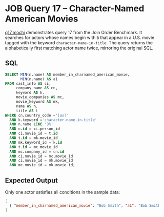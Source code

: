 # JOB Query 17 – Character-Named American Movies

[q17.mochi](./q17.mochi) demonstrates query 17 from the Join Order Benchmark. It searches for actors whose names begin with `B` that appear in a U.S. movie tagged with the keyword `character-name-in-title`. The query returns the alphabetically first matching actor name twice, mirroring the original SQL.

## SQL
```sql
SELECT MIN(n.name) AS member_in_charnamed_american_movie,
       MIN(n.name) AS a1
FROM cast_info AS ci,
     company_name AS cn,
     keyword AS k,
     movie_companies AS mc,
     movie_keyword AS mk,
     name AS n,
     title AS t
WHERE cn.country_code ='[us]'
  AND k.keyword ='character-name-in-title'
  AND n.name LIKE 'B%'
  AND n.id = ci.person_id
  AND ci.movie_id = t.id
  AND t.id = mk.movie_id
  AND mk.keyword_id = k.id
  AND t.id = mc.movie_id
  AND mc.company_id = cn.id
  AND ci.movie_id = mc.movie_id
  AND ci.movie_id = mk.movie_id
  AND mc.movie_id = mk.movie_id;
```

## Expected Output
Only one actor satisfies all conditions in the sample data:
```json
[
  { "member_in_charnamed_american_movie": "Bob Smith", "a1": "Bob Smith" }
]
```
